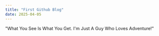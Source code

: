 ```yaml
---
title: "First Github Blog"
date: 2025-04-05
---
```

"What You See Is What You Get. I'm Just A Guy Who Loves Adventure!"
